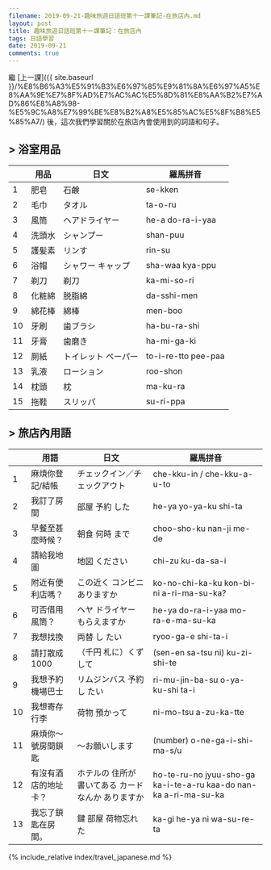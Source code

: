 ```yaml
---
filename: 2019-09-21-趣味旅遊日語班第十一課筆記-在旅店內.md
layout: post
title: 趣味旅遊日語班第十一課筆記：在旅店內
tags: 日語學習
date: 2019-09-21
comments: true
---
```


繼 [上一課]({{ site.baseurl }}/%E8%B6%A3%E5%91%B3%E6%97%85%E9%81%8A%E6%97%A5%E8%AA%9E%E7%8F%AD%E7%AC%AC%E5%8D%81%E8%AA%B2%E7%AD%86%E8%A8%98-%E5%9C%A8%E7%99%BE%E8%B2%A8%E5%85%AC%E5%8F%B8%E5%85%A7/) 後，這次我們學習關於在旅店內會使用到的詞語和句子。

## > 浴室用品

||用品|日文|羅馬拼音|
| --- | --- | --- | --- |
|1|肥皂|石鹸|se-kken|
|2|毛巾|タオル|ta-o-ru|
|3|風筒|ヘアドライヤー|he-a do-ra-i-yaa|
|4|洗頭水|シャンプー|shan-puu|
|5|護髪素|リンす|rin-su|
|6|浴帽|シャワー キャップ|sha-waa kya-ppu|
|7|剃刀|剃刀|ka-mi-so-ri|
|8|化粧綿|脱脂綿|da-sshi-men|
|9|綿花棒|綿棒|men-boo|
|10|牙刷|歯ブラシ|ha-bu-ra-shi|
|11|牙膏|歯磨き|ha-mi-ga-ki|
|12|厠紙|トイレット ペーパー|to-i-re-tto pee-paa|
|13|乳液|ローション|roo-shon|
|14|枕頭|枕|ma-ku-ra|
|15|拖鞋|スリッパ|su-ri-ppa|

## > 旅店內用語

||用語|日文|羅馬拼音|
| --- | --- | --- | --- |
|1|麻煩你登記/結帳|チェックイン／チェックアウト|che-kku-in / che-kku-a-u-to|
|2|我訂了房間|部屋 予約 した|he-ya yo-ya-ku shi-ta|
|3|早餐至甚麼時候？|朝食 何時 まで|choo-sho-ku nan-ji me-de|
|4|請給我地圖|地図 ください|chi-zu ku-da-sa-i|
|5|附近有便利店嗎？|この近く コンビニ ありますか|ko-no-chi-ka-ku kon-bi-ni a-ri-ma-su-ka?|
|6|可否借用風筒？|ヘヤ ドライヤー もらえますか|he-ya do-ra-i-yaa mo-ra-e-ma-su-ka|
|7|我想找換|両替 し たい|ryoo-ga-e shi-ta-i|
|8|請打散成1000|（千円 札に）くずして|(sen-en sa-tsu ni) ku-zi-shi-te|
|9|我想予約機場巴士|リムジンバス 予約し たい|ri-mu-jin-ba-su o-ya-ku-shi ta-i|
|10|我想寄存行李|荷物 預かって|ni-mo-tsu a-zu-ka-tte|/
|11|麻煩你～號房間鎖匙|〜お願いします|(number) o-ne-ga-i-shi-ma-s/u|
|12|有沒有酒店的地址卡？|ホテルの 住所が 書いてある カード なんか ありますか|ho-te-ru-no jyuu-sho-ga ka-i-te-a-ru kaa-do nan-ka a-ri-ma-su-ka|
|13|我忘了鎖匙在房間。|鍵 部屋 荷物忘れた|ka-gi he-ya ni wa-su-re-ta|

{% include_relative index/travel_japanese.md %}